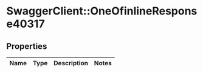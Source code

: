 # SwaggerClient::OneOfinlineResponse40317

## Properties
Name | Type | Description | Notes
------------ | ------------- | ------------- | -------------

